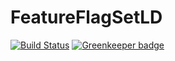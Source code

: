 # FeatureFlagSetLD

[![Build Status](https://travis-ci.com/razee-io/FeatureFlagSetLD.svg?branch=master)](https://travis-ci.com/razee-io/FeatureFlagSetLD) [![Greenkeeper badge](https://badges.greenkeeper.io/razee-io/FeatureFlagSetLD.svg)](https://greenkeeper.io/)
